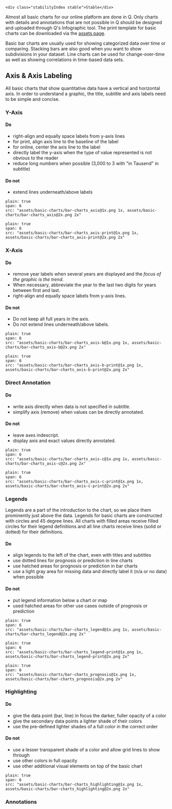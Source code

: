 ```html|span-1,no-source,plain
<div class="stabilityIndex stable">Stable</div>
```

Almost all basic charts for our online platform are done in Q. Only charts with details and annotations that are not possible in Q should be designed and uploaded through Q's Infographic tool. The print template for basic charts can be downloaded via the [assets page](assets).

Basic bar charts are usually used for showing categorized data over time or comparing. Stacking bars are also good when you want to show subdivisions in your dataset. Line charts can be used for change-over-time as well as showing correlations in time-based data sets.

## Axis & Axis Labeling
All basic charts that show quantitative data have a vertical and horizontal axis. In order to understand a graphic, the title, subtitle and axis labels need to be simple and concise.

### Y-Axis

#### Do
- right-align and equally space labels from y-axis lines
- for print, align axis line to the baseline of the label
- for online, center the axis line to the label
- directly label the y-axis when the type of value represented is not obvious to the reader
- reduce long numbers when possible (3,000 to 3 with "in Tausend" in subtitle)

#### Do not
- extend lines underneath/above labels

```image
plain: true
span: 6
src: "assets/basic-charts/bar-charts_axis@1x.png 1x, assets/basic-charts/bar-charts_axis@2x.png 2x"
```
```image
plain: true
span: 6
src: "assets/basic-charts/bar-charts_axis-print@1x.png 1x, assets/basic-charts/bar-charts_axis-print@2x.png 2x"
```
### X-Axis

#### Do
- remove year labels when several years are displayed and the *focus of the graphic is the trend*.
- When necessary, abbreviate the year to the last two digits for years between first and last.
- right-align and equally space labels from y-axis lines.

#### Do not
- Do not keep all full years in the axis.
- Do not extend lines underneath/above labels.

```image
plain: true
span: 6
src: "assets/basic-charts/bar-charts_axis-b@1x.png 1x, assets/basic-charts/bar-charts_axis-b@2x.png 2x"
```
```image
plain: true
span: 6
src: "assets/basic-charts/bar-charts_axis-b-print@1x.png 1x, assets/basic-charts/bar-charts_axis-b-print@2x.png 2x"
```

### Direct Annotation

#### Do
- write axis directly when data is not specified in subtitle.
- simplify axis (remove) when values can be directly annotated.

#### Do not
- leave axes indescript.
- display axis and exact values directly annotated.

```image
plain: true
span: 6
src: "assets/basic-charts/bar-charts_axis-c@1x.png 1x, assets/basic-charts/bar-charts_axis-c@2x.png 2x"
```
```image
plain: true
span: 6
src: "assets/basic-charts/bar-charts_axis-c-print@1x.png 1x, assets/basic-charts/bar-charts_axis-c-print@2x.png 2x"
```

### Legends
Legends are a part of the introduction to the chart, so we place them prominently just above the data. Legends for basic charts are constructed with circles and 45 degree lines. All charts with filled areas receive filled circles for their legend definitions and all line charts receive lines (solid or dotted) for their definitions.
#### Do
- align legends to the left of the chart, even with titles and subtitles
- use dotted lines for prognosis or prediction in line charts
- use hatched areas for prognosis or prediction in bar charts
- use a light gray area for missing data and directly label it (n/a or no data) when possible

#### Do not
- put legend information below a chart or map
- used hatched areas for other use cases outside of prognosis or prediction

```image
plain: true
span: 6
src: "assets/basic-charts/bar-charts_legend@1x.png 1x, assets/basic-charts/bar-charts_legend@2x.png 2x"
```
```image
plain: true
span: 6
src: "assets/basic-charts/bar-charts_legend-print@1x.png 1x, assets/basic-charts/bar-charts_legend-print@2x.png 2x"
```
```image
plain: true
span: 6
src: "assets/basic-charts/bar-charts_prognosis@1x.png 1x, assets/basic-charts/bar-charts_prognosis@2x.png 2x"
```

### Highlighting
#### Do
- give the data point (bar, line) in focus the darker, fuller opacity of a color
- give the secondary data points a lighter shade of their colors
- use the pre-defined lighter shades of a full color in the correct order  

#### Do not
- use a lesser transparent shade of a color and allow grid lines to show through
- use other colors in full opacity
- use other additional visual elements on top of the basic chart

```image
plain: true
span: 6
src: "assets/basic-charts/bar-charts_highlighting@1x.png 1x, assets/basic-charts/bar-charts_highlighting@2x.png 2x"
```

### Annotations
